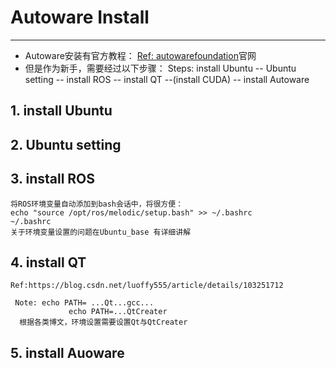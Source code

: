 # Autoware Install
---

- Autoware安装有官方教程：
             [Ref: autowarefoundation](https://gitlab.com/autowarefoundation/autoware.ai/autoware/-/wikis/Source-Build)官网
- 但是作为新手，需要经过以下步骤：                                                                                                                                                                                                                                                                                         Steps: install Ubuntu -- Ubuntu setting -- install ROS -- install QT --(install CUDA) -- install Autoware
        
## 1. install Ubuntu

## 2. Ubuntu setting
## 3. install ROS
```
将ROS环境变量自动添加到bash会话中，将很方便：
echo "source /opt/ros/melodic/setup.bash" >> ~/.bashrc
~/.bashrc
关于环境变量设置的问题在Ubuntu_base 有详细讲解
```
## 4. install QT
    Ref:https://blog.csdn.net/luoffy555/article/details/103251712
     
     Note: echo PATH= ...Qt...gcc...
                 echo PATH=...QtCreater
      根据各类博文，环境设置需要设置Qt与QtCreater
## 5. install Auoware


```



```

